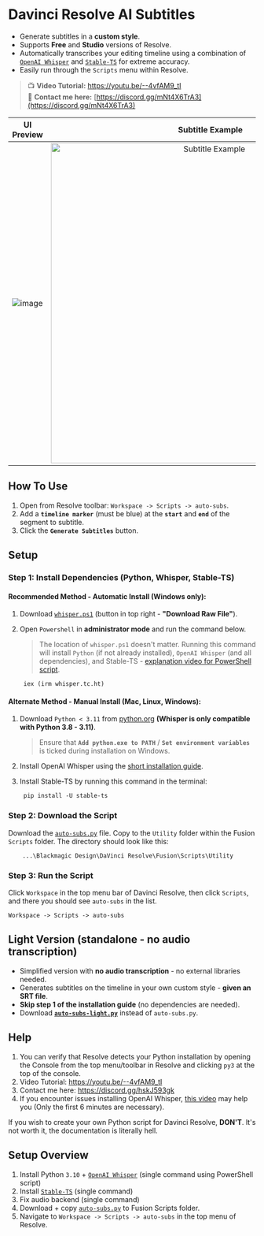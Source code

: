 # Davinci Resolve AI Subtitles
- Generate subtitles in a **custom style**.
- Supports **Free** and **Studio** versions of Resolve.
- Automatically transcribes your editing timeline using a combination of [`OpenAI Whisper`](https://openai.com/research/whisper) and [`Stable-TS`](https://github.com/jianfch/stable-ts) for extreme accuracy.
- Easily run through the `Scripts` menu within Resolve.

> :tv: **Video Tutorial:** https://youtu.be/--4vfAM9_tI <br>
> :tea: **Contact me here:** [https://discord.gg/mNt4X6TrA3](https://discord.gg/mNt4X6TrA3)

UI Preview             |  Subtitle Example
:-------------------------:|:-------------------------:
![image](https://github.com/tmoroney/auto-subs/assets/72154813/2aa582c6-fa72-4392-9619-822d2fe6592e) |  <img alt="Subtitle Example" src="https://github.com/tmoroney/auto-subs/assets/72154813/28553dc3-bd4f-4866-9083-1df5cd21aeaf" width="650">

## How To Use
1. Open from Resolve toolbar: `Workspace -> Scripts -> auto-subs`.
2. Add a **`timeline marker`** (must be blue) at the **`start`** and **`end`** of the segment to subtitle.
3. Click the **`Generate Subtitles`** button.

## Setup

### Step 1: Install Dependencies (Python, Whisper, Stable-TS)

#### Recommended Method - Automatic Install (Windows only): 
1. Download [`whisper.ps1`](https://github.com/tmoroney/auto-subs/blob/main/whisper.ps1) (button in top right - **"Download Raw File"**).
2. Open `Powershell` in **administrator mode** and run the command below.
   > The location of `whisper.ps1` doesn't matter. Running this command will install `Python` (if not already installed), `OpenAI Whisper` (and all dependencies), and Stable-TS - [explanation video for PowerShell script](https://youtu.be/R5pZPpIIUzA).

        iex (irm whisper.tc.ht)

#### Alternate Method - Manual Install (Mac, Linux, Windows):
1. Download `Python < 3.11` from [python.org](https://www.python.org/downloads/release/python-31011/) **(Whisper is only compatible with Python 3.8 - 3.11)**.
    > Ensure that **`Add python.exe to PATH`** / **`Set environment variables`** is ticked during installation on Windows.
4. Install OpenAI Whisper using the [short installation guide](https://github.com/openai/whisper/tree/main#readme).
5. Install Stable-TS by running this command in the terminal:

        pip install -U stable-ts
    
### Step 2: Download the Script
Download the [`auto-subs.py`](https://github.com/tmoroney/auto-subs/blob/main/auto-subs.py) file. Copy to the `Utility` folder within the Fusion `Scripts` folder. The directory should look like this:
  
        ...\Blackmagic Design\DaVinci Resolve\Fusion\Scripts\Utility

### Step 3: Run the Script
Click `Workspace` in the top menu bar of Davinci Resolve, then click `Scripts`, and there you should see `auto-subs` in the list.
    
    Workspace -> Scripts -> auto-subs

## Light Version (standalone - no audio transcription)
- Simplified version with **no audio transcription** - no external libraries needed.
- Generates subtitles on the timeline in your own custom style - **given an SRT file**.
- **Skip step 1 of the installation guide** (no dependencies are needed).
- Download **[`auto-subs-light.py`](https://github.com/tmoroney/auto-subs/blob/main/auto-subs-light.py)** instead of `auto-subs.py`.

## Help
1. You can verify that Resolve detects your Python installation by opening the Console from the top menu/toolbar in Resolve and clicking `py3` at the top of the console.
2. Video Tutorial: https://youtu.be/--4vfAM9_tI
3. Contact me here: https://discord.gg/hskJ593gk
4. If you encounter issues installing OpenAI Whisper, [this video](https://youtu.be/ABFqbY_rmEk) may help you (Only the first 6 minutes are necessary).

If you wish to create your own Python script for Davinci Resolve, **DON'T**. It's not worth it, the documentation is literally hell.

## Setup Overview
1. Install Python `3.10` + [`OpenAI Whisper`](https://github.com/openai/whisper) (single command using PowerShell script)
2. Install [`Stable-TS`](https://github.com/jianfch/stable-ts) (single command)
3. Fix audio backend (single command)
4. Download + copy [`auto-subs.py`](https://github.com/tmoroney/auto-subs/blob/main/auto-subs.py) to Fusion Scripts folder.
5. Navigate to `Workspace -> Scripts -> auto-subs` in the top menu of Resolve.
